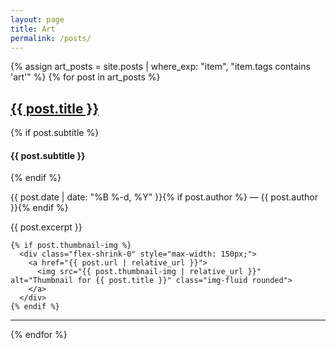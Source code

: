 ```yaml
---
layout: page
title: Art
permalink: /posts/
---
```


{% assign art_posts = site.posts | where_exp: "item", "item.tags contains 'art'" %}
{% for post in art_posts %}
  <article class="feed-item d-flex justify-content-between align-items-center mb-4">
    <div class="flex-grow-1 pe-3">
      <h2><a href="{{ post.url | relative_url }}">{{ post.title }}</a></h2>
      {% if post.subtitle %}
        <h4>{{ post.subtitle }}</h4>
      {% endif %}
      <p class="post-meta">
        {{ post.date | date: "%B %-d, %Y" }}{% if post.author %} — {{ post.author }}{% endif %}
      </p>
      <p>{{ post.excerpt }}</p>
    </div>

    {% if post.thumbnail-img %}
      <div class="flex-shrink-0" style="max-width: 150px;">
        <a href="{{ post.url | relative_url }}">
          <img src="{{ post.thumbnail-img | relative_url }}" alt="Thumbnail for {{ post.title }}" class="img-fluid rounded">
        </a>
      </div>
    {% endif %}
  </article>
  <hr />
{% endfor %}
